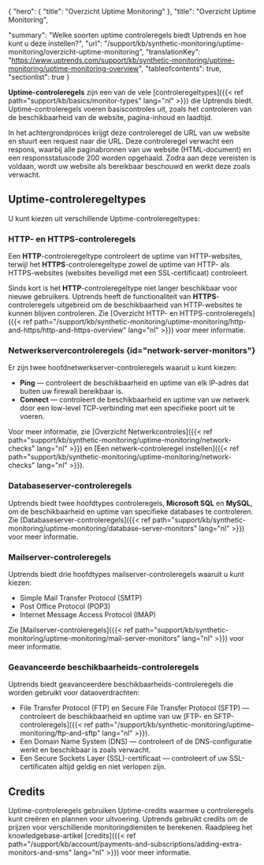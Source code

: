 {
  "hero": {
    "title": "Overzicht Uptime Monitoring"
  },
  "title": "Overzicht Uptime Monitoring",

  "summary": "Welke soorten uptime controleregels biedt Uptrends en hoe kunt u deze instellen?",
  "url": "/support/kb/synthetic-monitoring/uptime-monitoring/overzicht-uptime-monitoring",
  "translationKey": "https://www.uptrends.com/support/kb/synthetic-monitoring/uptime-monitoring/uptime-monitoring-overview",
  "tableofcontents": true,
  "sectionlist": true
}

**Uptime-controleregels** zijn een van de vele [controleregeltypes]({{< ref path="support/kb/basics/monitor-types" lang="nl" >}}) die Uptrends biedt. Uptime-controleregels voeren basiscontroles uit, zoals het controleren van de beschikbaarheid van de website, pagina-inhoud en laadtijd.

In het achtergrondproces krijgt deze controleregel de URL van uw website en stuurt een request naar die URL. Deze controleregel verwacht een respons, waarbij alle paginabronnen van uw website (HTML-document) en een responsstatuscode 200 worden opgehaald. Zodra aan deze vereisten is voldaan, wordt uw website als bereikbaar beschouwd en werkt deze zoals verwacht.

## Uptime-controleregeltypes

U kunt kiezen uit verschillende Uptime-controleregeltypes:

### HTTP- en HTTPS-controleregels

Een **HTTP**-controleregeltype controleert de uptime van HTTP-websites, terwijl het **HTTPS**-controleregeltype zowel de uptime van HTTP- als HTTPS-websites (websites beveiligd met een SSL-certificaat) controleert. 

Sinds kort is het **HTTP**-controleregeltype niet langer beschikbaar voor nieuwe gebruikers. Uptrends heeft de functionaliteit van **HTTPS**-controleregels uitgebreid om de beschikbaarheid van HTTP-websites te kunnen blijven controleren. Zie [Overzicht HTTP- en HTTPS-controleregels]({{< ref path="/support/kb/synthetic-monitoring/uptime-monitoring/http-and-https/http-and-https-overview" lang="nl" >}}) voor meer informatie.

### Netwerkservercontroleregels {id="network-server-monitors"}

Er zijn twee hoofdnetwerkserver-controleregels waaruit u kunt kiezen:

- **Ping**  — controleert de beschikbaarheid en uptime van elk IP-adres dat buiten uw firewall bereikbaar is.  
- **Connect**  — controleert de beschikbaarheid en uptime van uw netwerk door een low-level TCP-verbinding met een specifieke poort uit te voeren.

Voor meer informatie, zie [Overzicht Netwerkcontroles]({{< ref path="support/kb/synthetic-monitoring/uptime-monitoring/network-checks" lang="nl" >}}) en [Een netwerk-controleregel instellen]({{< ref path="support/kb/synthetic-monitoring/uptime-monitoring/network-checks" lang="nl" >}}).

### Databaseserver-controleregels

Uptrends biedt twee hoofdtypes controleregels, **Microsoft SQL** en **MySQL**, om de beschikbaarheid en uptime van specifieke databases te controleren. Zie [Databaseserver-controleregels]({{< ref path="support/kb/synthetic-monitoring/uptime-monitoring/database-server-monitors" lang="nl" >}}) voor meer informatie.

### Mailserver-controleregels

Uptrends biedt drie hoofdtypes mailserver-controleregels waaruit u kunt kiezen:

- Simple Mail Transfer Protocol (SMTP)
- Post Office Protocol (POP3)
- Internet Message Access Protocol (IMAP)

Zie [Mailserver-controleregels]({{< ref path="support/kb/synthetic-monitoring/uptime-monitoring/mail-server-monitors" lang="nl" >}}) voor meer informatie.

### Geavanceerde beschikbaarheids-controleregels

Uptrends biedt geavanceerdere beschikbaarheids-controleregels die worden gebruikt voor dataoverdrachten:

- File Transfer Protocol (FTP) en Secure File Transfer Protocol (SFTP) — controleert de beschikbaarheid en uptime van uw [FTP- en SFTP-controleregels]({{< ref path="/support/kb/synthetic-monitoring/uptime-monitoring/ftp-and-sftp" lang="nl" >}}).
- Een Domain Name System (DNS) — controleert of de DNS-configuratie werkt en beschikbaar is zoals verwacht.
- Een Secure Sockets Layer (SSL)-certificaat — controleert of uw SSL-certificaten altijd geldig en niet verlopen zijn.

## Credits

Uptime-controleregels gebruiken Uptime-credits waarmee u controleregels kunt creëren en plannen voor uitvoering. Uptrends gebruikt credits om de prijzen voor verschillende monitoringdiensten te berekenen. Raadpleeg het knowledgebase-artikel [credits]({{< ref path="/support/kb/account/payments-and-subscriptions/adding-extra-monitors-and-sms" lang="nl" >}}) voor meer informatie.